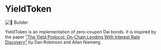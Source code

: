 # YieldToken

![ :seedling: Builder](https://github.com/yieldprotocol/ytoken-mvp/workflows/Builder/badge.svg)

YieldToken is an implementation of zero-coupon Dai bonds. It is inspired by the paper ["The Yield Protocol: On-Chain Lending With
Interest Rate Discovery"](https://yield.is/Yield.pdf) by Dan Robinson and Allan Niemerg.

